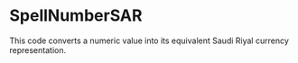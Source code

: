 # SpellNumberSAR
This code converts a numeric value into its equivalent Saudi Riyal currency representation.
